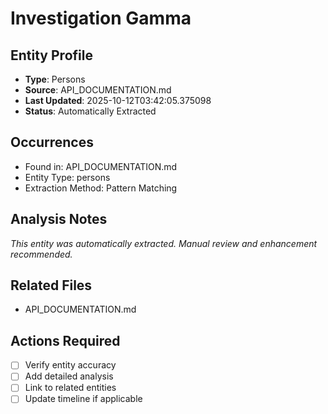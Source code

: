 # Investigation Gamma

## Entity Profile
- **Type**: Persons
- **Source**: API_DOCUMENTATION.md
- **Last Updated**: 2025-10-12T03:42:05.375098
- **Status**: Automatically Extracted

## Occurrences
- Found in: API_DOCUMENTATION.md
- Entity Type: persons
- Extraction Method: Pattern Matching

## Analysis Notes
*This entity was automatically extracted. Manual review and enhancement recommended.*

## Related Files
- API_DOCUMENTATION.md

## Actions Required
- [ ] Verify entity accuracy
- [ ] Add detailed analysis
- [ ] Link to related entities
- [ ] Update timeline if applicable
